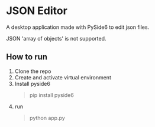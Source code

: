 

# JSON Editor
A desktop application made with PySide6 to edit json files.

JSON 'array of objects' is not supported.


## How to run
1. Clone the repo
2. Create and activate virtual environment
3. Install pyside6
    > pip install pyside6
4. run
   > python app.py
